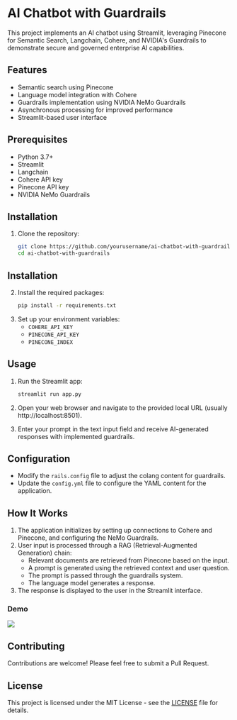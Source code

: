 # AI Chatbot with Guardrails

This project implements an AI chatbot using Streamlit, leveraging Pinecone for Semantic Search, Langchain, Cohere, and NVIDIA's Guardrails to demonstrate secure and governed enterprise AI capabilities.

## Features

- Semantic search using Pinecone
- Language model integration with Cohere
- Guardrails implementation using NVIDIA NeMo Guardrails
- Asynchronous processing for improved performance
- Streamlit-based user interface

## Prerequisites

- Python 3.7+
- Streamlit
- Langchain
- Cohere API key
- Pinecone API key
- NVIDIA NeMo Guardrails

## Installation

1. Clone the repository:
   ```bash
   git clone https://github.com/yourusername/ai-chatbot-with-guardrails.git
   cd ai-chatbot-with-guardrails

## Installation

2. Install the required packages:
   ```bash
   pip install -r requirements.txt
   
3. Set up your environment variables:
   - `COHERE_API_KEY`
   - `PINECONE_API_KEY`
   - `PINECONE_INDEX`

## Usage

1. Run the Streamlit app:

   ```bash
   streamlit run app.py

2. Open your web browser and navigate to the provided local URL (usually http://localhost:8501).
3. Enter your prompt in the text input field and receive AI-generated responses with implemented guardrails.

## Configuration

- Modify the `rails.config` file to adjust the colang content for guardrails.
- Update the `config.yml` file to configure the YAML content for the application.

## How It Works

1. The application initializes by setting up connections to Cohere and Pinecone, and configuring the NeMo Guardrails.
2. User input is processed through a RAG (Retrieval-Augmented Generation) chain:
   - Relevant documents are retrieved from Pinecone based on the input.
   - A prompt is generated using the retrieved context and user question.
   - The prompt is passed through the guardrails system.
   - The language model generates a response.
3. The response is displayed to the user in the Streamlit interface.

<h3> Demo </h3>
<img src="assets/cohere-nemo-demo.gif" />

## Contributing

Contributions are welcome! Please feel free to submit a Pull Request.

## License

This project is licensed under the MIT License - see the [LICENSE](LICENSE) file for details.
